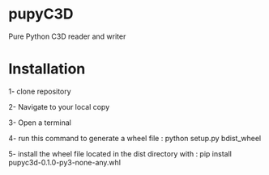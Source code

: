 # pupyC3D

Pure Python C3D reader and writer

# Installation
 1- clone repository

 2- Navigate to your local copy

 3- Open a terminal

4- run this command to generate a wheel file : python setup.py bdist_wheel

5- install the wheel file located in the dist directory with : pip install pupyc3d-0.1.0-py3-none-any.whl 


